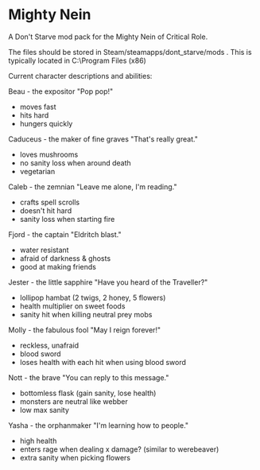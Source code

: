 # Mighty Nein
A Don't Starve mod pack for the Mighty Nein of Critical Role.

The files should be stored in Steam/steamapps/dont_starve/mods . This is typically located in C:\Program Files (x86)

Current character descriptions and abilities:

Beau - the expositor
 "Pop pop!"
 - moves fast
 - hits hard
 - hungers quickly


Caduceus - the maker of fine graves
 "That's really great."
 - loves mushrooms
 - no sanity loss when around death
 - vegetarian


Caleb - the zemnian
 "Leave me alone, I'm reading."
 - crafts spell scrolls
 - doesn't hit hard
 - sanity loss when starting fire


Fjord - the captain
 "Eldritch blast."
 - water resistant
 - afraid of darkness & ghosts
 - good at making friends


Jester - the little sapphire
 "Have you heard of the Traveller?"
 - lollipop hambat (2 twigs, 2 honey, 5 flowers)
 - health multiplier on sweet foods
 - sanity hit when killing neutral prey mobs


Molly - the fabulous fool
 "May I reign forever!"
 - reckless, unafraid
 - blood sword
 - loses health with each hit when using blood sword


Nott - the brave
 "You can reply to this message."
 - bottomless flask (gain sanity, lose health)
 - monsters are neutral like webber
 - low max sanity


Yasha - the orphanmaker
 "I'm learning how to people."
 - high health
 - enters rage when dealing x damage? (similar to werebeaver)
 - extra sanity when picking flowers

